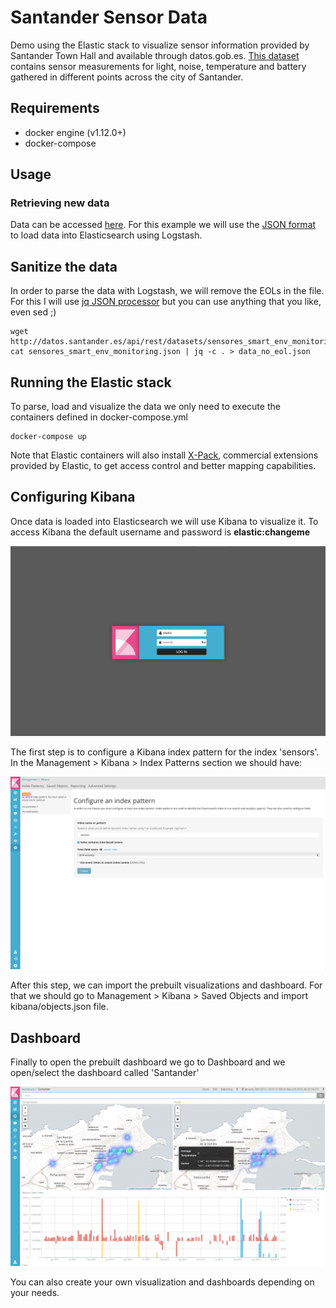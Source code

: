 # Santander Sensor Data

Demo using the Elastic stack to visualize sensor information provided by Santander Town Hall and available through datos.gob.es. [This dataset](http://datos.gob.es/es/catalogo/l01390759-sensores-ambientales) contains sensor measurements for light, noise, temperature and battery gathered in different points across the city of Santander.

## Requirements

- docker engine (v1.12.0+)
- docker-compose

## Usage

### Retrieving new data

Data can be accessed [here](http://datos.gob.es/es/catalogo/l01390759-sensores-ambientales). For this example we will use the [JSON format](http://datos.santander.es/api/rest/datasets/sensores_smart_env_monitoring.json) to load data into Elasticsearch using Logstash.

## Sanitize the data

In order to parse the data with Logstash, we will remove the EOLs in the file. For this I will use [jq JSON processor](https://stedolan.github.io/jq/) but you can use anything that you like, even sed ;)

```
wget http://datos.santander.es/api/rest/datasets/sensores_smart_env_monitoring.json
cat sensores_smart_env_monitoring.json | jq -c . > data_no_eol.json
```

## Running the Elastic stack

To parse, load and visualize the data we only need to execute the containers defined in docker-compose.yml

```
docker-compose up
```

Note that Elastic containers will also install [X-Pack](https://www.elastic.co/products/x-pack), commercial extensions provided by Elastic, to get access control and better mapping capabilities.

## Configuring Kibana

Once data is loaded into Elasticsearch we will use Kibana to visualize it. To access Kibana the default username and password is **elastic:changeme**

![login](https://github.com/mcascallares/santander-sensor-data/blob/master/screenshots/login.png)

The first step is to configure a Kibana index pattern for the index 'sensors'. In the Management > Kibana > Index Patterns section we should have:

![indexpatterns](https://github.com/mcascallares/santander-sensor-data/blob/master/screenshots/indexpatterns.png)


After this step, we can import the prebuilt visualizations and dashboard. For that we should go to Management > Kibana > Saved Objects and import kibana/objects.json file.

## Dashboard

Finally to open the prebuilt dashboard we go to Dashboard and we open/select the dashboard called 'Santander'

![indexpatterns](https://github.com/mcascallares/santander-sensor-data/blob/master/screenshots/dashboard.png)

You can also create your own visualization and dashboards depending on your needs.
